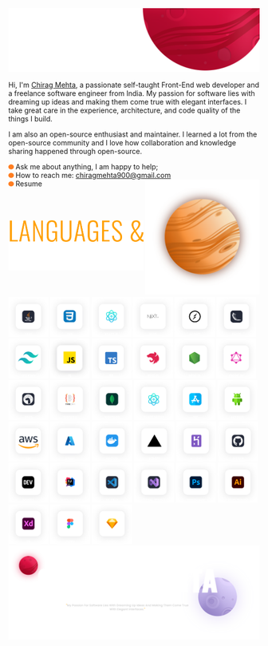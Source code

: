<img alt="intro banner" src="./assets/images/banner.svg">

Hi, I'm [Chirag Mehta](https://chiragresume.vercel.app/), a passionate self-taught Front-End web developer and a freelance software engineer from India. My passion for software lies with dreaming up ideas and making them come true with elegant interfaces. I take great care in the experience, architecture, and code quality of the things I build.

I am also an open-source enthusiast and maintainer. I learned a lot from the open-source community and I love how collaboration and knowledge sharing happened through open-source.


<img height="10" alt="java" src="./assets/images/dot.svg"> Ask me about anything, I am happy to help; <br />
<img height="10" alt="java" src="./assets/images/dot.svg"> How to reach me: chiragmehta900@gmail.com <br />
<img height="10" alt="java" src="./assets/images/dot.svg"> Resume
<img align="right" height="230" alt="GIF" src="./assets/images/center.svg" />

<br />
<br />
<br />
<img height="100" alt="languages and tools" src="./assets/images/lng-tools.png">
<br />
<br />
<br />
<br />

<img height="80" alt="java" src="./assets/icons/java.svg">
<img height="80" alt="css" src="./assets/icons/css.svg">
<img height="80" alt="reactJs" src="./assets/icons/reactJs.svg">
<img height="80" alt="nextJs" src="./assets/icons/nextJs.svg">
<img height="80" alt="socket" src="./assets/icons/socket.svg">
<img height="80" alt="flask" src="./assets/icons/flask.svg">
<img height="80" alt="tailwind" src="./assets/icons/tailwind.svg">
<img height="80" alt="javaScript" src="./assets/icons/javaScript.svg">
<img height="80" alt="typeScript" src="./assets/icons/typeScript.svg">
<img height="80" alt="nest" src="./assets/icons/nest.svg">
<img height="80" alt="nodeJs" src="./assets/icons/nodeJs.svg">
<img height="80" alt="graphQl" src="./assets/icons/graphQl.svg">
<img height="80" alt="deno" src="./assets/icons/deno.svg">
<img height="80" alt="typeOrm" src="./assets/icons/typeOrm.svg">
<img height="80" alt="mongoDB" src="./assets/icons/mongoDB.svg">
<img height="80" alt="reactNative" src="./assets/icons/reactNative.svg">
<img height="80" alt="ios" src="./assets/icons/ios.svg">
<img height="80" alt="android" src="./assets/icons/android.svg">
<img height="80" alt="aws" src="./assets/icons/aws.svg">
<img height="80" alt="azure" src="./assets/icons/azure.svg">
<img height="80" alt="docker" src="./assets/icons/docker.svg">
<img height="80" alt="vercel" src="./assets/icons/vercel.svg">
<img height="80" alt="heroku" src="./assets/icons/heroku.svg">
<img height="80" alt="github" src="./assets/icons/github.svg">
<img height="80" alt="dev" src="./assets/icons/dev.svg">
<img height="80" alt="intellijIdea" src="./assets/icons/intellijIdea.svg">
<img height="80" alt="vsCode" src="./assets/icons/vsCode.svg">
<img height="80" alt="visualStudio" src="./assets/icons/visualStudio.svg">
<img height="80" alt="photoShop" src="./assets/icons/photoShop.svg">
<img height="80" alt="ai" src="./assets/icons/ai.svg">
<img height="80" alt="xd" src="./assets/icons/xd.svg">
<img height="80" alt="figma" src="./assets/icons/figma.svg">
<img height="80" alt="sketch" src="./assets/icons/sketch.svg">


<img alt="Chirag Mehta" src="./assets/images/chirag-mehta.svg">


[//]: # (<a href="https://www.buymeacoffee.com/chiragmehta900" target="_blank"><img src="https://cdn.buymeacoffee.com/buttons/v2/default-red.png" alt="Buy Me A Coffee" width="150" ></a>)

